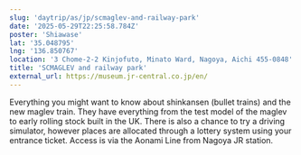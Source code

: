 ```yaml
---
slug: 'daytrip/as/jp/scmaglev-and-railway-park'
date: '2025-05-29T22:25:58.784Z'
poster: 'Shiawase'
lat: '35.048795'
lng: '136.850767'
location: '3 Chome-2-2 Kinjofuto, Minato Ward, Nagoya, Aichi 455-0848'
title: 'SCMAGLEV and railway park'
external_url: https://museum.jr-central.co.jp/en/
---
```

Everything you might want to know about shinkansen (bullet trains) and the new maglev train. They have everything from the test model of the maglev to early rolling stock built in the UK. There is also a chance to try a driving simulator, however places are allocated through a lottery system using your entrance ticket. 
Access is via the Aonami Line from Nagoya JR station. 
